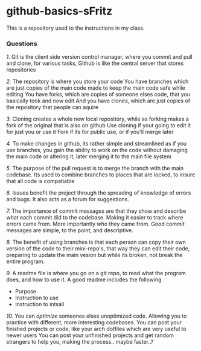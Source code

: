 # github-basics-sFritz
This is a repository used to the instructions in my class. 

### Questions
*1.*
Git is the client side version control manager, where you commit and pull and clone, for various tasks, 
Github is like the central server that stores repositories

*2.*
The repository is where you store your code
You have branches which are just copies of the main code made to keep the main code safe while editing
You have forks, which are copies of someone elses code, that you basically took and now edit
And you have clones, which are just copies of the repository that people can aquire 

*3.*
Cloning creates a whole new local repository, while as forking makes a fork of the original that is also on github
Use cloning if yout going to edit it for just you or use it
Fork if its for public use, or if you'll merge later

*4.*
To make changes in github, its rather simple and streamlined as if you use branches, you gain the ability to work on the code without damaging the main code or altering it, later merging it to the main file system

*5.*
The purpose of the pull request is to merge the branch with the main codebase. Its used to combine branches to places that are locked, to insure that all code is compatiable 

*6.*
Issues benefit the project through the spreading of knowledge of errors and bugs. It also acts as a forum for suggestions. 

*7.*
The importance of commit messages are that they show and describe what each commit did to the codebase. Making it easier to track where errors came from. More importantly _who_ they came from. Good commit messages are simple, to the point, and descriptive. 

*8.*
The benefit of using branches is that each person can copy their own version of the code to their mini-repo's, that way they can edit their code, preparing to update the main vesion but while its broken, not break the entire program.

*9.*
A readme file is where you go on a git repo, to read what the program does, and how to use it. 
A good readme includes the following
- Purpose
- Instruction to use
- Instruction to intsall

*10.*
You can _optimize_ someones elses unoptimized code. Allowing you to practice with different, more interesting codebases. 
You can post your finished projects or code, like your arch dotfiles which are very useful to newer users 
You can post your unfinished projects and get random strangers to help you, making the process.. maybe faster..?
